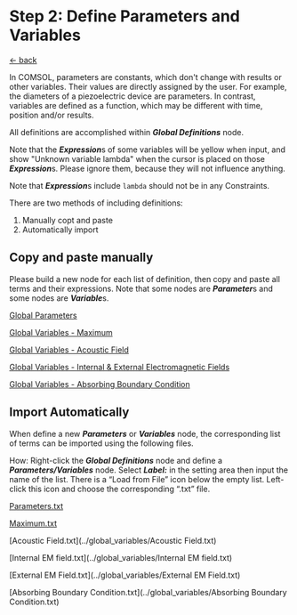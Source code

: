# Step 2: Define Parameters and Variables

[← back](../README.md)

In COMSOL, parameters are constants, which don't change with results or other variables. Their values are directly assigned by the user. For example, the diameters of a piezoelectric device are parameters. In contrast, variables are defined as a function, which may be different with time, position and/or results.

All definitions are accomplished within ***Global Definitions*** node.

Note that the ***Expression***s of some variables will be yellow when input, and show "Unknown variable lambda" when the cursor is placed on those ***Expression***s. Please ignore them, because they will not influence anything.

Note that ***Expression***s include `lambda` should not be in any Constraints.

There are two methods of including definitions:

1. Manually copt and paste
2. Automatically import

## Copy and paste manually

Please build a new node for each list of definition, then copy and paste all terms and their expressions. Note that some nodes are ***Parameter***s and some nodes are ***Variable***s.

[Global Parameters](../Global_Variables/parameters.md)

[Global Variables - Maximum](../Global_Variables/maximum.md)

[Global Variables - Acoustic Field](../Global_Variables/acoustic_field.md)

[Global Variables - Internal & External Electromagnetic Fields](../Global_Variables/EM_field.md)

[Global Variables - Absorbing Boundary Condition](../Global_Variables/absorbing_boundary_condition.md)

## Import Automatically

When define a new ***Parameters*** or ***Variables*** node, the corresponding list of terms can be imported using the following files.

How: Right-click the ***Global Definitions*** node and define a ***Parameters/Variables*** node. Select ***Label:*** in the setting area then input the name of the list. There is a “Load from File” icon below the empty list. Left-click this icon and choose the corresponding “.txt” file.

[Parameters.txt](../global_variables/Parameters.txt)

[Maximum.txt](../global_variables/Maximum.txt)

[Acoustic Field.txt](../global_variables/Acoustic Field.txt)

[Internal EM field.txt](../global_variables/Internal EM field.txt)

[External EM Field.txt](../global_variables/External EM Field.txt)

[Absorbing Boundary Condition.txt](../global_variables/Absorbing Boundary Condition.txt)